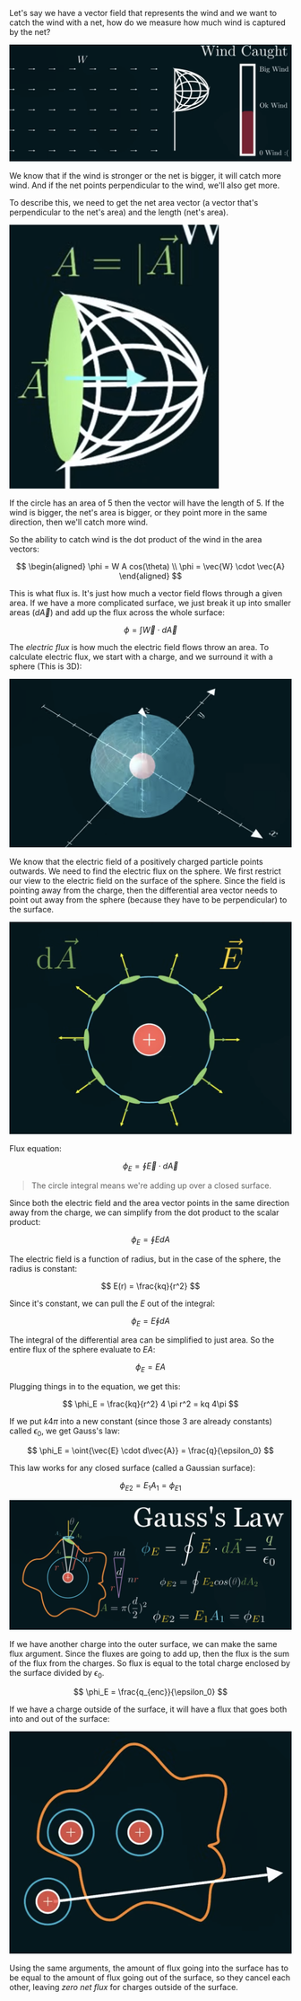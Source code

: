 Let's say we have a vector field that represents the wind and we want to catch the wind with a net, how do we measure how much wind is captured by the net?

![](../Assets/wind-analogy-flux.png)

We know that if the wind is stronger or the net is bigger, it will catch more wind. And if the net points perpendicular to the wind, we'll also get more.

To describe this, we need to get the net area vector (a vector that's perpendicular to the net's area) and the length (net's area).

![](../Assets/wind-net-vector-flux.png)

If the circle has an area of 5 then the vector will have the length of 5. If the wind is bigger, the net's area is bigger, or they point more in the same direction, then we'll catch more wind.

So the ability to catch wind is the dot product of the wind in the area vectors:

$$
\begin{aligned}
\phi = W A cos(\theta)
\\
\phi = \vec{W} \cdot \vec{A}
\end{aligned}
$$

This is what flux is. It's just how much a vector field flows through a given area. If we have a more complicated surface, we just break it up into smaller areas ($d\vec{A}$) and add up the flux across the whole surface:

$$
\phi = \int{\vec{W} \cdot d\vec{A}}
$$

The *electric flux* is how much the electric field flows throw an area. To calculate electric flux, we start with a charge, and we surround it with a sphere (This is 3D):

![](../Assets/charge-sphere-flux.png)

We know that the electric field of a positively charged particle points outwards. We need to find the electric flux on the sphere. We first restrict our view to the electric field on the surface of the sphere. Since the field is pointing away from the charge, then the differential area vector needs to point out away from the sphere (because they have to be perpendicular) to the surface. 

![](../Assets/electric-flux-sphere-field.png)

Flux equation:

$$
\phi_E = \oint{\vec{E} \cdot d\vec{A}}
$$

> The circle integral means we're adding up over a closed surface.

Since both the electric field and the area vector points in the same direction away from the charge, we can simplify from the dot product to the scalar product:

$$
\phi_E = \oint E dA
$$

The electric field is a function of radius, but in the case of the sphere, the radius is constant:

$$
E(r) = \frac{kq}{r^2}
$$

Since it's constant, we can pull the $E$ out of the integral:

$$
\phi_E = E \oint{dA}
$$

The integral of the differential area can be simplified to just area. So the entire flux of the sphere evaluate to $EA$:

$$
\phi_E = E A
$$

Plugging things in to the equation, we get this:

$$
\phi_E = \frac{kq}{r^2} 4 \pi r^2 = kq 4\pi
$$

If we put $k4\pi$ into a new constant (since those 3 are already constants) called $\epsilon_0$, we get Gauss's law:

$$
\phi_E = \oint{\vec{E} \cdot d\vec{A}} = \frac{q}{\epsilon_0}
$$

This law works for any closed surface (called a Gaussian surface):

$$
\phi_{E2} = E_1 A_1 = \phi_{E1}
$$

![](../Assets/gauss-surface-law.png)

If we have another charge into the outer surface, we can make the same flux argument. Since the fluxes are going to add up, then the flux is the sum of the flux from the charges. So flux is equal to the total charge enclosed by the surface divided by $\epsilon_0$.

$$
\phi_E = \frac{q_{enc}}{\epsilon_0}
$$

If we have a charge outside of the surface, it will have a flux that goes both into and out of the surface:

![](../Assets/charge-flux-outside-of-surface.png)

Using the same arguments, the amount of flux going into the surface has to be equal to the amount of flux going out of the surface, so they cancel each other, leaving *zero net flux* for charges outside of the surface.
